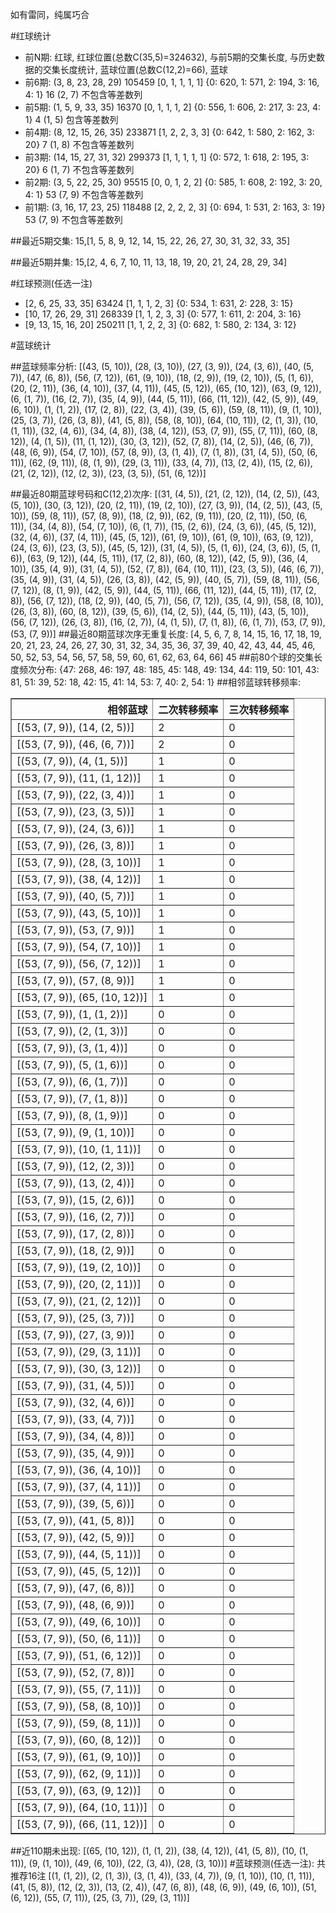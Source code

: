 <!-- 
.. title: 大乐透16087期(2016-07-27)数据分析报告
.. slug: dlott-16087-2016-07-27-report
.. date: 2016-07-28 08:00:00 UTC+08:00
.. tags: Lottery
.. link: 
.. description: 
.. type: text
-->

如有雷同，纯属巧合

<!-- TEASER_END-->

#红球统计

- 前N期: 红球, 红球位置(总数C(35,5)=324632), 与前5期的交集长度, 与历史数据的交集长度统计, 蓝球位置(总数C(12,2)=66), 蓝球
- 前6期: (3, 8, 23, 28, 29) 105459 [0, 1, 1, 1, 1] {0: 620, 1: 571, 2: 194, 3: 16, 4: 1} 16 (2, 7) 不包含等差数列
- 前5期: (1, 5, 9, 33, 35) 16370 [0, 1, 1, 1, 2] {0: 556, 1: 606, 2: 217, 3: 23, 4: 1} 4 (1, 5) 包含等差数列
- 前4期: (8, 12, 15, 26, 35) 233871 [1, 2, 2, 3, 3] {0: 642, 1: 580, 2: 162, 3: 20} 7 (1, 8) 不包含等差数列
- 前3期: (14, 15, 27, 31, 32) 299373 [1, 1, 1, 1, 1] {0: 572, 1: 618, 2: 195, 3: 20} 6 (1, 7) 不包含等差数列
- 前2期: (3, 5, 22, 25, 30) 95515 [0, 0, 1, 2, 2] {0: 585, 1: 608, 2: 192, 3: 20, 4: 1} 53 (7, 9) 不包含等差数列
- 前1期: (3, 16, 17, 23, 25) 118488 [2, 2, 2, 2, 3] {0: 694, 1: 531, 2: 163, 3: 19} 53 (7, 9) 不包含等差数列

##最近5期交集:
15,[1, 5, 8, 9, 12, 14, 15, 22, 26, 27, 30, 31, 32, 33, 35]

##最近5期并集:
15,[2, 4, 6, 7, 10, 11, 13, 18, 19, 20, 21, 24, 28, 29, 34]

#红球预测(任选一注)

- [2, 6, 25, 33, 35] 63424 [1, 1, 1, 2, 3] {0: 534, 1: 631, 2: 228, 3: 15}
- [10, 17, 26, 29, 31] 268339 [1, 1, 2, 3, 3] {0: 577, 1: 611, 2: 204, 3: 16}
- [9, 13, 15, 16, 20] 250211 [1, 1, 2, 2, 3] {0: 682, 1: 580, 2: 134, 3: 12}

#蓝球统计

##蓝球频率分析:
[(43, (5, 10)), (28, (3, 10)), (27, (3, 9)), (24, (3, 6)), (40, (5, 7)), (47, (6, 8)), (56, (7, 12)), (61, (9, 10)), (18, (2, 9)), (19, (2, 10)), (5, (1, 6)), (20, (2, 11)), (36, (4, 10)), (37, (4, 11)), (45, (5, 12)), (65, (10, 12)), (63, (9, 12)), (6, (1, 7)), (16, (2, 7)), (35, (4, 9)), (44, (5, 11)), (66, (11, 12)), (42, (5, 9)), (49, (6, 10)), (1, (1, 2)), (17, (2, 8)), (22, (3, 4)), (39, (5, 6)), (59, (8, 11)), (9, (1, 10)), (25, (3, 7)), (26, (3, 8)), (41, (5, 8)), (58, (8, 10)), (64, (10, 11)), (2, (1, 3)), (10, (1, 11)), (32, (4, 6)), (34, (4, 8)), (38, (4, 12)), (53, (7, 9)), (55, (7, 11)), (60, (8, 12)), (4, (1, 5)), (11, (1, 12)), (30, (3, 12)), (52, (7, 8)), (14, (2, 5)), (46, (6, 7)), (48, (6, 9)), (54, (7, 10)), (57, (8, 9)), (3, (1, 4)), (7, (1, 8)), (31, (4, 5)), (50, (6, 11)), (62, (9, 11)), (8, (1, 9)), (29, (3, 11)), (33, (4, 7)), (13, (2, 4)), (15, (2, 6)), (21, (2, 12)), (12, (2, 3)), (23, (3, 5)), (51, (6, 12))]

##最近80期蓝球号码和C(12,2)次序:
 [(31, (4, 5)), (21, (2, 12)), (14, (2, 5)), (43, (5, 10)), (30, (3, 12)), (20, (2, 11)), (19, (2, 10)), (27, (3, 9)), (14, (2, 5)), (43, (5, 10)), (59, (8, 11)), (57, (8, 9)), (18, (2, 9)), (62, (9, 11)), (20, (2, 11)), (50, (6, 11)), (34, (4, 8)), (54, (7, 10)), (6, (1, 7)), (15, (2, 6)), (24, (3, 6)), (45, (5, 12)), (32, (4, 6)), (37, (4, 11)), (45, (5, 12)), (61, (9, 10)), (61, (9, 10)), (63, (9, 12)), (24, (3, 6)), (23, (3, 5)), (45, (5, 12)), (31, (4, 5)), (5, (1, 6)), (24, (3, 6)), (5, (1, 6)), (63, (9, 12)), (44, (5, 11)), (17, (2, 8)), (60, (8, 12)), (42, (5, 9)), (36, (4, 10)), (35, (4, 9)), (31, (4, 5)), (52, (7, 8)), (64, (10, 11)), (23, (3, 5)), (46, (6, 7)), (35, (4, 9)), (31, (4, 5)), (26, (3, 8)), (42, (5, 9)), (40, (5, 7)), (59, (8, 11)), (56, (7, 12)), (8, (1, 9)), (42, (5, 9)), (44, (5, 11)), (66, (11, 12)), (44, (5, 11)), (17, (2, 8)), (56, (7, 12)), (18, (2, 9)), (40, (5, 7)), (56, (7, 12)), (35, (4, 9)), (58, (8, 10)), (26, (3, 8)), (60, (8, 12)), (39, (5, 6)), (14, (2, 5)), (44, (5, 11)), (43, (5, 10)), (56, (7, 12)), (26, (3, 8)), (16, (2, 7)), (4, (1, 5)), (7, (1, 8)), (6, (1, 7)), (53, (7, 9)), (53, (7, 9))]
##最近80期蓝球次序无重复长度:
 [4, 5, 6, 7, 8, 14, 15, 16, 17, 18, 19, 20, 21, 23, 24, 26, 27, 30, 31, 32, 34, 35, 36, 37, 39, 40, 42, 43, 44, 45, 46, 50, 52, 53, 54, 56, 57, 58, 59, 60, 61, 62, 63, 64, 66] 45
##前80个球的交集长度频次分布:
{47: 268, 46: 197, 48: 185, 45: 148, 49: 134, 44: 119, 50: 101, 43: 81, 51: 39, 52: 18, 42: 15, 41: 14, 53: 7, 40: 2, 54: 1}
##相邻蓝球转移频率:
 <table border="1" class="table table-striped dataframe">
  <thead>
    <tr style="text-align: right;">
      <th>相邻蓝球</th>
      <th>二次转移频率</th>
      <th>三次转移频率</th>
    </tr>
  </thead>
  <tbody>
    <tr>
      <td>[(53, (7, 9)), (14, (2, 5))]</td>
      <td>2</td>
      <td>0</td>
    </tr>
    <tr>
      <td>[(53, (7, 9)), (46, (6, 7))]</td>
      <td>2</td>
      <td>0</td>
    </tr>
    <tr>
      <td>[(53, (7, 9)), (4, (1, 5))]</td>
      <td>1</td>
      <td>0</td>
    </tr>
    <tr>
      <td>[(53, (7, 9)), (11, (1, 12))]</td>
      <td>1</td>
      <td>0</td>
    </tr>
    <tr>
      <td>[(53, (7, 9)), (22, (3, 4))]</td>
      <td>1</td>
      <td>0</td>
    </tr>
    <tr>
      <td>[(53, (7, 9)), (23, (3, 5))]</td>
      <td>1</td>
      <td>0</td>
    </tr>
    <tr>
      <td>[(53, (7, 9)), (24, (3, 6))]</td>
      <td>1</td>
      <td>0</td>
    </tr>
    <tr>
      <td>[(53, (7, 9)), (26, (3, 8))]</td>
      <td>1</td>
      <td>0</td>
    </tr>
    <tr>
      <td>[(53, (7, 9)), (28, (3, 10))]</td>
      <td>1</td>
      <td>0</td>
    </tr>
    <tr>
      <td>[(53, (7, 9)), (38, (4, 12))]</td>
      <td>1</td>
      <td>0</td>
    </tr>
    <tr>
      <td>[(53, (7, 9)), (40, (5, 7))]</td>
      <td>1</td>
      <td>0</td>
    </tr>
    <tr>
      <td>[(53, (7, 9)), (43, (5, 10))]</td>
      <td>1</td>
      <td>0</td>
    </tr>
    <tr>
      <td>[(53, (7, 9)), (53, (7, 9))]</td>
      <td>1</td>
      <td>0</td>
    </tr>
    <tr>
      <td>[(53, (7, 9)), (54, (7, 10))]</td>
      <td>1</td>
      <td>0</td>
    </tr>
    <tr>
      <td>[(53, (7, 9)), (56, (7, 12))]</td>
      <td>1</td>
      <td>0</td>
    </tr>
    <tr>
      <td>[(53, (7, 9)), (57, (8, 9))]</td>
      <td>1</td>
      <td>0</td>
    </tr>
    <tr>
      <td>[(53, (7, 9)), (65, (10, 12))]</td>
      <td>1</td>
      <td>0</td>
    </tr>
    <tr>
      <td>[(53, (7, 9)), (1, (1, 2))]</td>
      <td>0</td>
      <td>0</td>
    </tr>
    <tr>
      <td>[(53, (7, 9)), (2, (1, 3))]</td>
      <td>0</td>
      <td>0</td>
    </tr>
    <tr>
      <td>[(53, (7, 9)), (3, (1, 4))]</td>
      <td>0</td>
      <td>0</td>
    </tr>
    <tr>
      <td>[(53, (7, 9)), (5, (1, 6))]</td>
      <td>0</td>
      <td>0</td>
    </tr>
    <tr>
      <td>[(53, (7, 9)), (6, (1, 7))]</td>
      <td>0</td>
      <td>0</td>
    </tr>
    <tr>
      <td>[(53, (7, 9)), (7, (1, 8))]</td>
      <td>0</td>
      <td>0</td>
    </tr>
    <tr>
      <td>[(53, (7, 9)), (8, (1, 9))]</td>
      <td>0</td>
      <td>0</td>
    </tr>
    <tr>
      <td>[(53, (7, 9)), (9, (1, 10))]</td>
      <td>0</td>
      <td>0</td>
    </tr>
    <tr>
      <td>[(53, (7, 9)), (10, (1, 11))]</td>
      <td>0</td>
      <td>0</td>
    </tr>
    <tr>
      <td>[(53, (7, 9)), (12, (2, 3))]</td>
      <td>0</td>
      <td>0</td>
    </tr>
    <tr>
      <td>[(53, (7, 9)), (13, (2, 4))]</td>
      <td>0</td>
      <td>0</td>
    </tr>
    <tr>
      <td>[(53, (7, 9)), (15, (2, 6))]</td>
      <td>0</td>
      <td>0</td>
    </tr>
    <tr>
      <td>[(53, (7, 9)), (16, (2, 7))]</td>
      <td>0</td>
      <td>0</td>
    </tr>
    <tr>
      <td>[(53, (7, 9)), (17, (2, 8))]</td>
      <td>0</td>
      <td>0</td>
    </tr>
    <tr>
      <td>[(53, (7, 9)), (18, (2, 9))]</td>
      <td>0</td>
      <td>0</td>
    </tr>
    <tr>
      <td>[(53, (7, 9)), (19, (2, 10))]</td>
      <td>0</td>
      <td>0</td>
    </tr>
    <tr>
      <td>[(53, (7, 9)), (20, (2, 11))]</td>
      <td>0</td>
      <td>0</td>
    </tr>
    <tr>
      <td>[(53, (7, 9)), (21, (2, 12))]</td>
      <td>0</td>
      <td>0</td>
    </tr>
    <tr>
      <td>[(53, (7, 9)), (25, (3, 7))]</td>
      <td>0</td>
      <td>0</td>
    </tr>
    <tr>
      <td>[(53, (7, 9)), (27, (3, 9))]</td>
      <td>0</td>
      <td>0</td>
    </tr>
    <tr>
      <td>[(53, (7, 9)), (29, (3, 11))]</td>
      <td>0</td>
      <td>0</td>
    </tr>
    <tr>
      <td>[(53, (7, 9)), (30, (3, 12))]</td>
      <td>0</td>
      <td>0</td>
    </tr>
    <tr>
      <td>[(53, (7, 9)), (31, (4, 5))]</td>
      <td>0</td>
      <td>0</td>
    </tr>
    <tr>
      <td>[(53, (7, 9)), (32, (4, 6))]</td>
      <td>0</td>
      <td>0</td>
    </tr>
    <tr>
      <td>[(53, (7, 9)), (33, (4, 7))]</td>
      <td>0</td>
      <td>0</td>
    </tr>
    <tr>
      <td>[(53, (7, 9)), (34, (4, 8))]</td>
      <td>0</td>
      <td>0</td>
    </tr>
    <tr>
      <td>[(53, (7, 9)), (35, (4, 9))]</td>
      <td>0</td>
      <td>0</td>
    </tr>
    <tr>
      <td>[(53, (7, 9)), (36, (4, 10))]</td>
      <td>0</td>
      <td>0</td>
    </tr>
    <tr>
      <td>[(53, (7, 9)), (37, (4, 11))]</td>
      <td>0</td>
      <td>0</td>
    </tr>
    <tr>
      <td>[(53, (7, 9)), (39, (5, 6))]</td>
      <td>0</td>
      <td>0</td>
    </tr>
    <tr>
      <td>[(53, (7, 9)), (41, (5, 8))]</td>
      <td>0</td>
      <td>0</td>
    </tr>
    <tr>
      <td>[(53, (7, 9)), (42, (5, 9))]</td>
      <td>0</td>
      <td>0</td>
    </tr>
    <tr>
      <td>[(53, (7, 9)), (44, (5, 11))]</td>
      <td>0</td>
      <td>0</td>
    </tr>
    <tr>
      <td>[(53, (7, 9)), (45, (5, 12))]</td>
      <td>0</td>
      <td>0</td>
    </tr>
    <tr>
      <td>[(53, (7, 9)), (47, (6, 8))]</td>
      <td>0</td>
      <td>0</td>
    </tr>
    <tr>
      <td>[(53, (7, 9)), (48, (6, 9))]</td>
      <td>0</td>
      <td>0</td>
    </tr>
    <tr>
      <td>[(53, (7, 9)), (49, (6, 10))]</td>
      <td>0</td>
      <td>0</td>
    </tr>
    <tr>
      <td>[(53, (7, 9)), (50, (6, 11))]</td>
      <td>0</td>
      <td>0</td>
    </tr>
    <tr>
      <td>[(53, (7, 9)), (51, (6, 12))]</td>
      <td>0</td>
      <td>0</td>
    </tr>
    <tr>
      <td>[(53, (7, 9)), (52, (7, 8))]</td>
      <td>0</td>
      <td>0</td>
    </tr>
    <tr>
      <td>[(53, (7, 9)), (55, (7, 11))]</td>
      <td>0</td>
      <td>0</td>
    </tr>
    <tr>
      <td>[(53, (7, 9)), (58, (8, 10))]</td>
      <td>0</td>
      <td>0</td>
    </tr>
    <tr>
      <td>[(53, (7, 9)), (59, (8, 11))]</td>
      <td>0</td>
      <td>0</td>
    </tr>
    <tr>
      <td>[(53, (7, 9)), (60, (8, 12))]</td>
      <td>0</td>
      <td>0</td>
    </tr>
    <tr>
      <td>[(53, (7, 9)), (61, (9, 10))]</td>
      <td>0</td>
      <td>0</td>
    </tr>
    <tr>
      <td>[(53, (7, 9)), (62, (9, 11))]</td>
      <td>0</td>
      <td>0</td>
    </tr>
    <tr>
      <td>[(53, (7, 9)), (63, (9, 12))]</td>
      <td>0</td>
      <td>0</td>
    </tr>
    <tr>
      <td>[(53, (7, 9)), (64, (10, 11))]</td>
      <td>0</td>
      <td>0</td>
    </tr>
    <tr>
      <td>[(53, (7, 9)), (66, (11, 12))]</td>
      <td>0</td>
      <td>0</td>
    </tr>
  </tbody>
</table>
##近110期未出现:
 [(65, (10, 12)), (1, (1, 2)), (38, (4, 12)), (41, (5, 8)), (10, (1, 11)), (9, (1, 10)), (49, (6, 10)), (22, (3, 4)), (28, (3, 10))]
#蓝球预测(任选一注):
共推荐16注
 [(1, (1, 2)), (2, (1, 3)), (3, (1, 4)), (33, (4, 7)), (9, (1, 10)), (10, (1, 11)), (41, (5, 8)), (12, (2, 3)), (13, (2, 4)), (47, (6, 8)), (48, (6, 9)), (49, (6, 10)), (51, (6, 12)), (55, (7, 11)), (25, (3, 7)), (29, (3, 11))]

